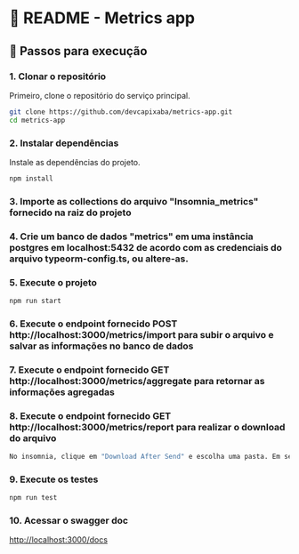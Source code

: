 
# 📖 README - Metrics app


## 🔧 Passos para execução

### 1. Clonar o repositório
Primeiro, clone o repositório do serviço principal.

```bash
git clone https://github.com/devcapixaba/metrics-app.git
cd metrics-app
```

### 2. Instalar dependências
Instale as dependências do projeto.

```bash
npm install
```

### 3. Importe as collections do arquivo "Insomnia_metrics" fornecido na raiz do projeto

### 4. Crie um banco de dados "metrics" em uma instância postgres em localhost:5432 de acordo com as credenciais do arquivo typeorm-config.ts, ou altere-as.

### 5. Execute o projeto 

```bash
npm run start
```

### 6. Execute o endpoint fornecido POST http://localhost:3000/metrics/import para subir o arquivo e salvar as informações no banco de dados

### 7. Execute o endpoint fornecido GET http://localhost:3000/metrics/aggregate para retornar as informações agregadas

### 8. Execute o endpoint fornecido GET http://localhost:3000/metrics/report para realizar o download do arquivo

```bash
No insomnia, clique em "Download After Send" e escolha uma pasta. Em seguida, clique em "Send and Download" para efetuar o download do buffer em formato xlsx.
```

### 9. Execute os testes 

```bash
npm run test
```

### 10. Acessar o swagger doc

[http://localhost:3000/docs](http://localhost:3000/docs)